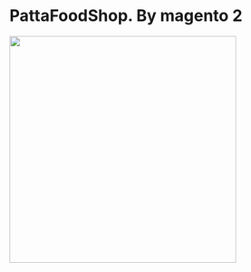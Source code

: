 # PattaFoodShop. By magento 2


<img src="https://www.mediafire.com/convkey/9031/rwwpjy9191owfe16g.jpg" width="400px" />
